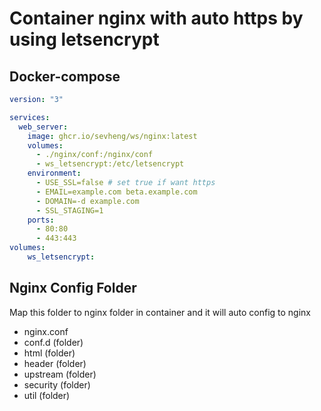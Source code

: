 # Container nginx with auto https by using letsencrypt

## Docker-compose

```yml
version: "3"

services:
  web_server:
    image: ghcr.io/sevheng/ws/nginx:latest
    volumes:
      - ./nginx/conf:/nginx/conf
      - ws_letsencrypt:/etc/letsencrypt
    environment:
      - USE_SSL=false # set true if want https
      - EMAIL=example.com beta.example.com
      - DOMAIN=-d example.com
      - SSL_STAGING=1
    ports:
      - 80:80
      - 443:443
volumes:
    ws_letsencrypt:
```

## Nginx Config Folder

Map this folder to nginx folder in container and it will auto config to nginx

- nginx.conf
- conf.d (folder)
- html (folder)
- header (folder)
- upstream (folder)
- security (folder)
- util (folder)
